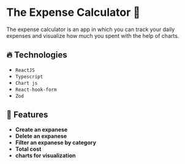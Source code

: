 # The Expense Calculator 🧮
The expense calculator is an app in which you can track your daily expenses and visualize how much you spent with the help of charts. 

## 🔥 Technologies 
- `ReactJS`
- `Typescript`
- `Chart js`
- `React-hook-form`
- `Zod`

## 🚀 Features
- **Create an expanese**
- **Delete an expanese**
- **Filter an expanese by category**
- **Total cost**
- **charts for visualization**


